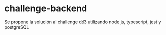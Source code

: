 # challenge-backend
Se propone la solución al challenge dd3 utilizando node js, typescript, jest y postgreSQL
